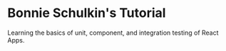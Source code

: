 # Bonnie Schulkin's Tutorial

Learning the basics of unit, component, and integration testing of React Apps.
